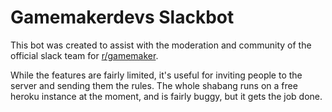 # Gamemakerdevs Slackbot

This bot was created to assist with the moderation and community of the official slack team for [r/gamemaker](http://reddit.com/r/gamemaker).

While the features are fairly limited, it's useful for inviting people to the server and sending them the rules. The whole shabang runs on a free heroku instance at the moment, and is fairly buggy, but it gets the job done.